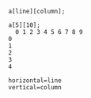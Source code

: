 ```
a[line][column];
```
```
a[5][10];
  0 1 2 3 4 5 6 7 8 9
0 
1
2
3
4
```
```
horizontal=line
vertical=column
```
